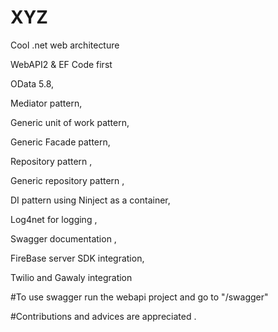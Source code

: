 # XYZ
Cool .net web architecture

WebAPI2 & EF Code first

OData 5.8,

Mediator pattern,

Generic unit of work pattern,

Generic Facade pattern,

Repository pattern ,

Generic repository pattern ,

DI pattern using Ninject as a container,

Log4net for logging ,

Swagger documentation ,

FireBase server SDK integration,

Twilio and Gawaly integration 

#To use swagger run the webapi project and go to "/swagger"

#Contributions and advices are appreciated .


